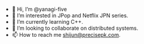 - 👋 Hi, I’m @yanagi-five
- 👀 I’m interested in JPop and Netflix JPN series.
- 🌱 I’m currently learning C++.
- 💞️ I’m looking to collaborate on distributed systems.
- 📫 How to reach me shijun@precisepk.com.

<!---
yanagi-five/yanagi-five is a ✨ special ✨ repository because its `README.md` (this file) appears on your GitHub profile.
You can click the Preview link to take a look at your changes.
--->
